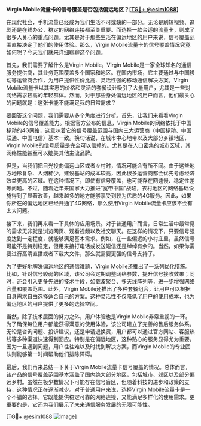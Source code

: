 **Virgin Mobile流量卡的信号覆盖是否包括偏远地区？[[TG💪+ @esim1088](https://t.me/s/esim1088)]**

在现代社会，手机流量已经成为我们生活不可或缺的一部分。无论是刷短视频、追剧还是在线办公，稳定的网络连接都至关重要。而选择一款合适的流量卡，则成了很多人关心的重点问题。尤其是对于那些生活在偏远地区的用户来说，信号覆盖范围直接决定了他们的使用体验。那么，Virgin Mobile流量卡的信号覆盖情况究竟如何呢？今天我们就来详细聊聊这个问题。

首先，我们需要了解什么是Virgin Mobile。Virgin Mobile是一家全球知名的通信服务提供商，其业务范围覆盖多个国家和地区。在国内市场，它主要通过与中国移动等运营商合作，为用户提供性价比高、灵活性强的移动通信解决方案。Virgin Mobile流量卡以其实惠的价格和灵活的套餐设计吸引了大量用户，尤其是一些对网络需求较高的年轻群体。然而，对于那些身处偏远地区的用户而言，他们最关心的问题就是：这张卡能不能满足我的日常需求？

要回答这个问题，我们需要从多个角度进行分析。首先，让我们来看看Virgin Mobile的信号覆盖能力。根据官方公布的信息，Virgin Mobile的网络依托于中国移动的4G网络，这意味着它的信号覆盖范围与国内三大运营商（中国移动、中国联通、中国电信）基本一致。换句话说，在城市中心地带以及大部分乡镇地区，Virgin Mobile的信号质量是完全可以信赖的。尤其是在人口密集的城市区域，其网络性能甚至可以媲美其他主流品牌。

但是，当我们把目光投向偏远山区或者乡村时，情况可能会有所不同。由于这些地方地形复杂、人烟稀少，建设基站的成本较高，因此很多运营商都会优先考虑经济效益更高的区域。在这种情况下，即使有信号覆盖，也可能存在网速慢、稳定性差等问题。不过，随着近年来国家大力推进“宽带中国”战略，农村地区的网络基础设施得到了显著改善，越来越多的地方能够享受到较为优质的4G服务。因此，如果你所在的偏远地区已经开通了4G网络，那么使用Virgin Mobile流量卡应该不会有太大问题。

接下来，我们再来看一下具体的应用场景。对于普通用户而言，日常生活中最常见的需求无非就是浏览网页、观看视频以及社交聊天。在这样的情况下，只要信号强度达到一定程度，就能够满足基本需求。例如，在一些偏远的小村庄里，虽然信号可能不是特别稳定，但用来接打电话或发送短信还是绰绰有余的。当然，如果你需要进行高清直播或者下载大文件，那么就需要更强的信号支持了。

为了更好地解决偏远地区的通信难题，Virgin Mobile还推出了一系列优化措施。比如，针对信号较弱的区域，该公司会定期调整网络参数，提升信号接收效果；同时，还会引入更多先进的技术手段，如载波聚合、多天线阵列等，进一步增强网络容量和覆盖范围。此外，Virgin Mobile还推出了多种套餐组合，让用户可以根据自身需求自由选择适合自己的方案。这种灵活性不仅降低了用户的使用成本，也为偏远地区的用户提供了更多的选择空间。

当然，除了技术层面的努力之外，用户体验也是Virgin Mobile非常重视的一环。为了确保每位用户都能获得满意的使用体验，该公司建立了完善的售后服务体系。无论是咨询问题、投诉建议，还是申请退换货，用户都可以通过官方网站、客服热线等多种渠道快速得到回应。特别是在偏远地区，这种贴心的服务显得尤为重要。因为一旦遇到问题，用户往往难以及时找到解决方案，而Virgin Mobile的专业团队则能够第一时间帮助他们排除障碍。

最后，我们再来总结一下关于Virgin Mobile流量卡信号覆盖的情况。总体而言，该产品的信号覆盖范围基本涵盖了国内绝大部分地区，包括城市、郊区以及部分偏远乡村。虽然在极少数情况下可能存在信号盲区，但随着科技的进步和政策的支持，这种情况正在逐渐减少。对于普通用户来说，选择Virgin Mobile流量卡是一个不错的选择，它既能提供稳定可靠的网络连接，又能满足多样化的使用需求。更重要的是，它还为我们展示了未来通信服务发展的无限可能性。

[[TG💪+ @esim1088](https://t.me/s/esim1088) ![Image](https://i.postimg.cc/4NQfJmqS/Snipaste-2025-05-13-00-14-12.png)]